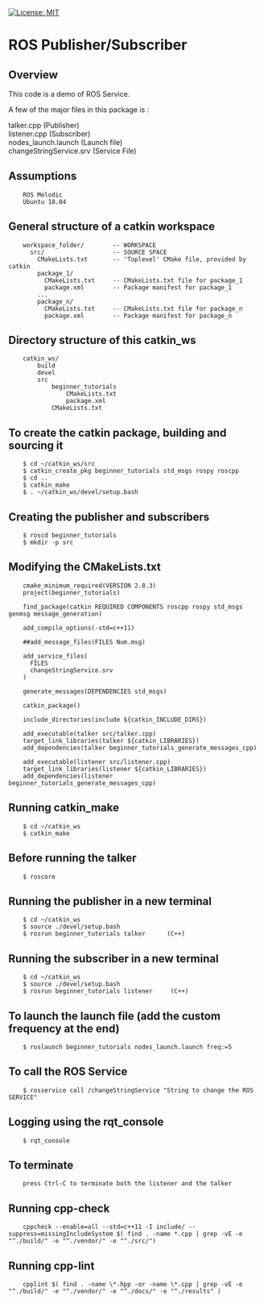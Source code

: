 [![License: MIT](https://img.shields.io/badge/License-MIT-yellow.svg)](https://opensource.org/licenses/MIT)

# ROS Publisher/Subscriber

## Overview

This code is a demo of ROS Service.

A few of the major files in this package is :

talker.cpp (Publisher) </br>
listener.cpp (Subscriber) </br>
nodes_launch.launch (Launch file) </br>
changeStringService.srv (Service File) </br>
 
## Assumptions
		ROS Melodic
		Ubuntu 18.04
## General structure of a catkin workspace

		workspace_folder/        -- WORKSPACE
		  src/                   -- SOURCE SPACE
		    CMakeLists.txt       -- 'Toplevel' CMake file, provided by catkin
		    package_1/
		      CMakeLists.txt     -- CMakeLists.txt file for package_1
		      package.xml        -- Package manifest for package_1
		    ...
		    package_n/
		      CMakeLists.txt     -- CMakeLists.txt file for package_n
		      package.xml        -- Package manifest for package_n

## Directory structure of this catkin_ws

		catkin_ws/
			build
			devel
			src
				beginner_tutorials
					CMakeLists.txt
					package.xml
				CMakeLists.txt

## To create the catkin package, building and sourcing it

		$ cd ~/catkin_ws/src
		$ catkin_create_pkg beginner_tutorials std_msgs rospy roscpp
		$ cd ..
		$ catkin_make
		$ . ~/catkin_ws/devel/setup.bash

## Creating the publisher and subscribers

		$ roscd beginner_tutorials
		$ mkdir -p src

## Modifying the CMakeLists.txt

		cmake_minimum_required(VERSION 2.8.3)
		project(beginner_tutorials)

		find_package(catkin REQUIRED COMPONENTS roscpp rospy std_msgs genmsg message_generation)

		add_compile_options(-std=c++11)

		##add_message_files(FILES Num.msg)

		add_service_files(
		  FILES
		  changeStringService.srv
		)

		generate_messages(DEPENDENCIES std_msgs)

		catkin_package()

		include_directories(include ${catkin_INCLUDE_DIRS})

		add_executable(talker src/talker.cpp)
		target_link_libraries(talker ${catkin_LIBRARIES})
		add_dependencies(talker beginner_tutorials_generate_messages_cpp)

		add_executable(listener src/listener.cpp)
		target_link_libraries(listener ${catkin_LIBRARIES})
		add_dependencies(listener beginner_tutorials_generate_messages_cpp)

## Running catkin_make

		$ cd ~/catkin_ws
		$ catkin_make  

## Before running the talker

		$ roscore

## Running the publisher in a new terminal 

		$ cd ~/catkin_ws
		$ source ./devel/setup.bash
		$ rosrun beginner_tutorials talker      (C++)

## Running the subscriber in a new terminal 

		$ cd ~/catkin_ws
		$ source ./devel/setup.bash
		$ rosrun beginner_tutorials listener     (C++)

## To launch the launch file (add the custom frequency at the end) 

		$ roslaunch beginner_tutorials nodes_launch.launch freq:=5

## To call the ROS Service
		$ rosservice call /changeStringService "String to change the ROS SERVICE"

## Logging using the rqt_console
		$ rqt_console	

## To terminate

		press Ctrl-C to terminate both the listener and the talker

## Running cpp-check

		cppcheck --enable=all --std=c++11 -I include/ --suppress=missingIncludeSystem $( find . -name *.cpp | grep -vE -e "^./build/" -e "^./vendor/" -e "^./src/")

## Running cpp-lint

		cpplint $( find . -name \*.hpp -or -name \*.cpp | grep -vE -e "^./build/" -e "^./vendor/" -e "^./docs/" -e "^./results" )

